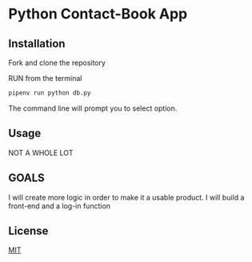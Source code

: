 # Python Contact-Book App
## Installation

Fork and clone the repository

RUN from the terminal
```bash
pipenv run python db.py
```

The command line will prompt you to select option. 

## Usage

NOT A WHOLE LOT

## GOALS
I will create more logic in order to make it a usable product.
I will build a front-end and a log-in function

## License
[MIT](https://choosealicense.com/licenses/mit/)